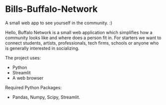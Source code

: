# Bills-Buffalo-Network
 A small web app to see yourself in the community. :)

Hello, 
Buffalo Network is a small web application which simplifies how a community looks like and where does a person fit in.
For starters we want to connect students, artists, professionals, tech firms, schools or anyone who is generally interested in socializing.

The project uses:
- Python
- Streamlit
- A web browser

Required Python Packages:
- Pandas, Numpy, Scipy, Streamlit.
